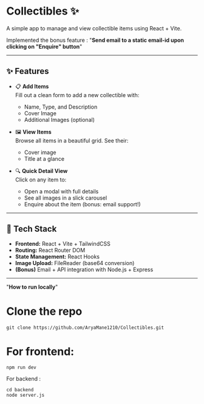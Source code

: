 # Collectibles ✨

A simple app to manage and view collectible items using React + Vite.

Implemented the bonus feature : "**Send email to a static email-id upon clicking on "Enquire" button**"

---

## ✨ Features

- 📋 **Add Items**  
  Fill out a clean form to add a new collectible with:
  - Name, Type, and Description
  - Cover Image
  - Additional Images (optional)

- 🖼️ **View Items**  
  Browse all items in a beautiful grid. See their:
  - Cover image
  - Title at a glance

- 🔍 **Quick Detail View**  
  Click on any item to:
  - Open a modal with full details
  - See all images in a slick carousel
  - Enquire about the item (bonus: email support!)

---

## 🚀 Tech Stack

- **Frontend:** React + Vite + TailwindCSS
- **Routing:** React Router DOM
- **State Management:** React Hooks
- **Image Upload:** FileReader (base64 conversion)
- **(Bonus)** Email + API integration with Node.js + Express

---

"**How to run locally**"
# Clone the repo
```
git clone https://github.com/AryaMane1210/Collectibles.git
```
# For frontend: 
 ```
npm run dev
````

For backend :
```
cd backend
node server.js
```
